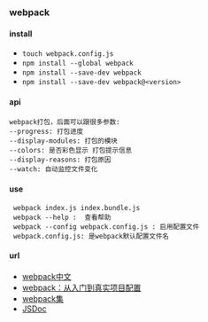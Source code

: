### webpack

#### install 

- `touch webpack.config.js `
- `npm install --global webpack`
- `npm install --save-dev webpack`
- `npm install --save-dev webpack@<version>`

#### api

```
webpack打包，后面可以跟很多参数:
--progress: 打包进度
--display-modules: 打包的模块 
--colors: 是否彩色显示 打包提示信息
--display-reasons: 打包原因
--watch: 自动监控文件变化
```

#### use

```
 webpack index.js index.bundle.js
 webpack --help :  查看帮助
 webpack --config webpack.config.js : 启用配置文件
 webpack.config.js: 是webpack默认配置文件名
```

#### url

- [webpack中文](https://doc.webpack-china.org/guides/)
- [webpack：从入门到真实项目配置](https://juejin.im/post/59bb37fa6fb9a00a554f89d2)
- [webpack集](https://github.com/poetries/mywiki/wiki/webpack)
- [JSDoc](http://usejsdoc.org/index.html)